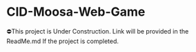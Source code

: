 # CID-Moosa-Web-Game
⛔This project is Under Construction. Link will be provided in the ReadMe.md If the project is completed. 
